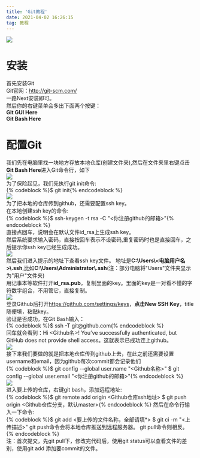 ```yaml
---
title: 'Git教程'
date: 2021-04-02 16:26:15
tag: 教程
---
```

<img src="https://z3.ax1x.com/2021/04/02/cmybiF.png" />
<h1>安装</h1>
<p>首先安装Git<br />
Git官网：<a href="http://git-scm.com/">http://git-scm.com/</a><br />
一路Next安装即可。<br />
然后你的右键菜单会多出下面两个按键：<br />
<b>Git GUI Here<br />
Git Bash Here</b></p>
<h1>配置Git</h1>
<p>我们先在电脑里找一块地方存放本地仓库(创建文件夹),然后在文件夹里右键点击<b>Git Bash Here</b>进入Git命令行，如下<br />
<img src="https://z3.ax1x.com/2021/04/02/cm6VsI.png" /><br />
为了保险起见，我们先执行git init命令:<br />
{% codeblock %}$ git init{% endcodeblock %}<br />
<img src="https://z3.ax1x.com/2021/04/02/cm6FRH.png" /><br />
为了把本地的仓库传到github，还需要配置ssh key。<br />
在本地创建ssh key的命令:<br />
{% codeblock %}$ ssh-keygen -t rsa -C "&lt;你注册github的邮箱&gt;"{% endcodeblock %}<br />
直接点回车，说明会在默认文件id_rsa上生成ssh key。 <br />
然后系统要求输入密码，直接按回车表示不设密码,重复密码时也是直接回车，之后提示你ssh key已经生成成功。<br />
<img src="https://z3.ax1x.com/2021/04/02/cm6iJe.png" /><br />
然后我们进入提示的地址下查看ssh key文件。 地址是<b>C:\Users\<电脑用户名>\.ssh</b>,比如<b>C:\Users\Administrator\.ssh</b>(注：部分电脑将&quot;Users&quot;文件夹显示为&quot;用户&quot;文件夹)<br />
用记事本等软件打开<b>id_rsa.pub</b>，复制里面的key。里面的key是一对看不懂的字符数字组合，不用管它，直接复制。<br />
<img src="https://z3.ax1x.com/2021/04/02/cm6kzd.png" /><br />
登录Github后打开<a href="https://github.com/settings/keys">https://github.com/settings/keys</a>，<b>点击New SSH Key</b>，title随便填，粘贴key。<br />
验证是否成功，在Git Bash输入：<br />
{% codeblock %}$ ssh -T git@github.com{% endcodeblock %}<br />
回车就会看到：Hi &lt;Github名&gt;! You’ve successfully authenticated, but GitHub does not provide shell access。这就表示已成功连上github。<br />
<img src="https://z3.ax1x.com/2021/04/02/cm6ZLt.png" /><br />
接下来我们要做的就是把本地仓库传到github上去，在此之前还需要设置username和email，因为github每次commit都会记录他们<br />
{% codeblock %}$ git config --global user.name "&lt;Github名称&gt;"
$ git config --global user.email "&lt;你注册github的邮箱&gt;"{% endcodeblock %}<br />
<img src="https://z3.ax1x.com/2021/04/02/cm6EQA.png" /><br />
进入要上传的仓库，右键git bash，添加远程地址:<br />
{% codeblock %}$ git remote add origin &lt;Github仓库ssh地址&gt;
$ git push origin &lt;Github仓库分支，默认master&gt;{% endcodeblock %}
然后在命令行输入一下命令:<br />
{% codeblock %}$ git add &lt;要上传的文件名称，全部请填*&gt;
$ git ci -m "&lt;上传描述&gt;"
git push命令会将本地仓库推送到远程服务器。
git pull命令则相反。{% endcodeblock %}<br />
注：首次提交，先git pull下，修改完代码后，使用git status可以查看文件的差别，使用git add 添加要commit的文件。</p>
